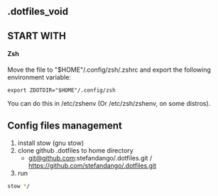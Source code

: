 ## .dotfiles_void
## START WITH

#### Zsh

[zsh]: $HOME/.zshrc

  Move the file to "$HOME"/.config/zsh/.zshrc and export the following environment variable:

    export ZDOTDIR="$HOME"/.config/zsh

  You can do this in /etc/zshenv (Or /etc/zsh/zshenv, on some distros).
  

## Config files management

1. install stow (gnu stow)
2. clone github .dotfiles to home directory 
	 - git@github.com:stefandango/.dotfiles.git / https://github.com/stefandango/.dotfiles.git
3. run 
```bash
stow */
```
